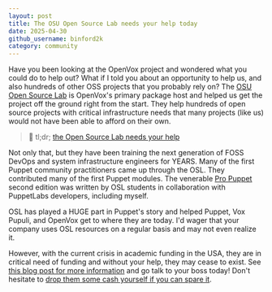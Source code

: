 ```yaml
---
layout: post
title: The OSU Open Source Lab needs your help today
date: 2025-04-30
github_username: binford2k
category: community
---
```


Have you been looking at the OpenVox project and wondered what you could do to
help out? What if I told you about an opportunity to help us, and also hundreds
of other OSS projects that you probably rely on? The [OSU Open Source Lab](https://osuosl.org)
is OpenVox's primary package host and helped us get the project off the
ground right from the start. They help hundreds of open source projects with
critical infrastructure needs that many projects (like us) would not have been
able to afford on their own.

> 🔔 tl;dr; [the Open Source Lab needs your help](https://osuosl.org/blog/osl-future/)

Not only that, but they have been training the next generation of FOSS DevOps
and system infrastructure engineers for YEARS. Many of the first Puppet community
practitioners came up through the OSL. They contributed many of the first Puppet
modules. The venerable [Pro Puppet](https://www.oreilly.com/library/view/pro-puppet-second/9781430260400/)
second edition was written by OSL students in collaboration with PuppetLabs
developers, including myself.

OSL has played a HUGE part in Puppet's story and helped Puppet, Vox Pupuli, and
OpenVox get to where they are today. I'd wager that your company uses OSL resources
on a regular basis and may not even realize it.

However, with the current crisis in academic funding in the USA, they are in
critical need of funding and without your help, they may cease to exist. See
[this blog post for more information](https://osuosl.org/blog/osl-future/) and
go talk to your boss today! Don't hesitate to
[drop them some cash yourself if you can spare it](https://osuosl.org/donate/).
